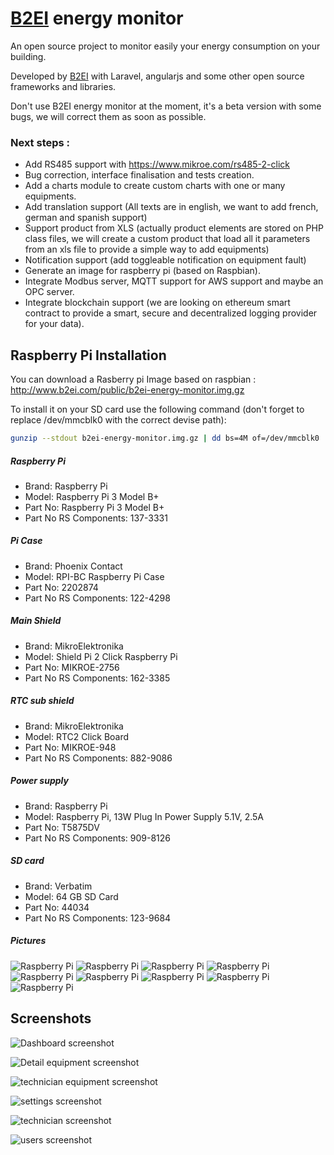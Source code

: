 # [B2EI](http://www.b2ei.com) energy monitor

An open source project to monitor easily your energy consumption on your building.

Developed by  [B2EI](http://www.b2ei.com) with Laravel, angularjs and some other open source frameworks and libraries.

Don't use B2EI energy monitor at the moment, it's a beta version with some bugs, we will correct them as soon as possible.


### Next steps : 
 - Add RS485 support with https://www.mikroe.com/rs485-2-click
 - Bug correction, interface finalisation and tests creation.
 - Add a charts module to create custom charts with one or many equipments.
 - Add translation support (All texts are in english, we want to add french, german and spanish support)
 - Support product from XLS (actually product elements are stored on PHP class files, we will create a custom product that load all it parameters from an xls file to provide a simple way to add equipments)
 - Notification support (add toggleable notification on equipment fault)
 - Generate an image for raspberry pi (based on Raspbian).
 - Integrate Modbus server, MQTT support for AWS support and maybe an OPC server.
 - Integrate blockchain support (we are looking on ethereum smart contract to provide a smart, secure and decentralized logging provider for your data).


 ## Raspberry Pi Installation
 
 
 You can download a Rasberry pi Image based on raspbian : http://www.b2ei.com/public/b2ei-energy-monitor.img.gz
 
 To install it on your SD card use the following command (don't forget to replace /dev/mmcblk0 with the correct devise path): 
 ```bash
 gunzip --stdout b2ei-energy-monitor.img.gz | dd bs=4M of=/dev/mmcblk0
 ```
 
 ##### Raspberry Pi
 - Brand: Raspberry Pi
 - Model: Raspberry Pi 3 Model B+ 
 - Part No: Raspberry Pi 3 Model B+ 
 - Part No RS Components: 137-3331


 ##### Pi Case
 - Brand: Phoenix Contact
 - Model: RPI-BC Raspberry Pi Case
 - Part No: 2202874
 - Part No RS Components: 122-4298


 ##### Main Shield
 - Brand: 	MikroElektronika
 - Model: Shield Pi 2 Click Raspberry Pi
 - Part No: MIKROE-2756
 - Part No RS Components: 162-3385


 ##### RTC sub shield
 - Brand: MikroElektronika
 - Model: RTC2 Click Board 
 - Part No: MIKROE-948
 - Part No RS Components: 882-9086	


 ##### Power supply
 - Brand: Raspberry Pi 
 - Model: Raspberry Pi, 13W Plug In Power Supply 5.1V, 2.5A
 - Part No: T5875DV
 - Part No RS Components: 909-8126


 ##### SD card
 - Brand: 	Verbatim
 - Model: 64 GB SD Card
 - Part No: 44034
 - Part No RS Components: 123-9684


 
 ##### Pictures
 ![Raspberry Pi](https://github.com/jonvillegb2ei/b2ei-energy-monitor/raw/master/readme/photos/IMG_0072.jpg)
 ![Raspberry Pi](https://github.com/jonvillegb2ei/b2ei-energy-monitor/raw/master/readme/photos/IMG_0073.jpg)
 ![Raspberry Pi](https://github.com/jonvillegb2ei/b2ei-energy-monitor/raw/master/readme/photos/IMG_0074.jpg)
 ![Raspberry Pi](https://github.com/jonvillegb2ei/b2ei-energy-monitor/raw/master/readme/photos/IMG_0075.jpg)
 ![Raspberry Pi](https://github.com/jonvillegb2ei/b2ei-energy-monitor/raw/master/readme/photos/IMG_0076.jpg)
 ![Raspberry Pi](https://github.com/jonvillegb2ei/b2ei-energy-monitor/raw/master/readme/photos/IMG_0077.jpg)
 ![Raspberry Pi](https://github.com/jonvillegb2ei/b2ei-energy-monitor/raw/master/readme/photos/IMG_0078.jpg)
 ![Raspberry Pi](https://github.com/jonvillegb2ei/b2ei-energy-monitor/raw/master/readme/photos/IMG_0079.jpg)
 ![Raspberry Pi](https://github.com/jonvillegb2ei/b2ei-energy-monitor/raw/master/readme/photos/IMG_0080.jpg)

 

 
 ## Screenshots
![Dashboard screenshot](https://github.com/jonvillegb2ei/b2ei-energy-monitor/raw/master/readme/dashboard.png)

![Detail equipment screenshot](https://github.com/jonvillegb2ei/b2ei-energy-monitor/raw/master/readme/detail-equipment.png)

![technician equipment screenshot](https://github.com/jonvillegb2ei/b2ei-energy-monitor/raw/master/readme/technician-equipment.png)

![settings screenshot](https://github.com/jonvillegb2ei/b2ei-energy-monitor/raw/master/readme/settings.png)

![technician screenshot](https://github.com/jonvillegb2ei/b2ei-energy-monitor/raw/master/readme/technician.png)

![users screenshot](https://github.com/jonvillegb2ei/b2ei-energy-monitor/raw/master/readme/users.png)
